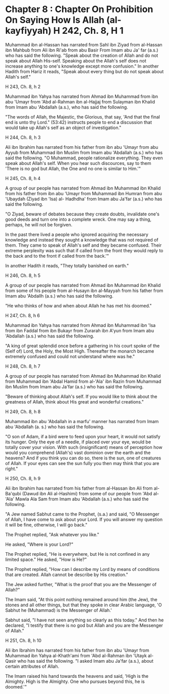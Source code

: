 Chapter 8 : Chapter On Prohibition On Saying How Is Allah (al-kayfiyyah) H 242, Ch. 8, H 1
==========================================================================================

Muhammad ibn al-Hassan has narrated from Sahl ibn Ziyad from al-Hassan
ibn Mahbub from Ali ibn Ri'ab from abu Basir From Imam abu Ja' far
(a.s.) who has said the following. "Speak about the creation of Allah
and do not speak about Allah His-self. Speaking about the Allah's self
does not increase anything to one's knowledge except more confusion." In
another Hadith from Hariz it reads, "Speak about every thing but do not
speak about Allah's self."

H 243, Ch. 8, h 2

Muhammad ibn Yahya has narrated from Ahmad ibn Muhammad from ibn abu
'Umayr from 'Abd al-Rahman ibn al-Hajjaj from Sulayman ibn Khalid from
Imam abu 'Abdallah (a.s.), who has said the following.

"The words of Allah, the Majestic, the Glorious, that say, 'And that
the final end is unto thy Lord." (53:42) instructs people to end a
discussion that would take up Allah's self as an object of
investigation."

H 244, Ch. 8, h 3

Ali ibn Ibrahim has narrated from his father from ibn abu 'Umayr from
abu Ayyub from Muhammad ibn Muslim from Imam abu 'Abdallah (a.s.) who
has said the following. "O Muhammad, people rationalize everything. They
even speak about Allah's self. When you hear such discources, say to
them 'There is no god but Allah, the One and no one is similar to
Him.'"

H 245, Ch. 8, h 4

A group of our people has narrated from Ahmad ibn Muhammad ibn Khalid
from his father from ibn abu 'Umayr from Muhammad ibn Humran from abu
'Ubaydah (Ziyad ibn 'Isa) al- Hadhdha' from Imam abu Ja'far (a.s.) who
has said the following.

"O Ziyad, beware of debates because they create doubts, invalidate
one's good deeds and turn one into a complete wreck. One may say a
thing, perhaps, he will not be forgiven.

In the past there lived a people who ignored acquiring the necessary
knowledge and instead they sought a knowledge that was not required of
them. They came to speak of Allah's self and they became confused. Their
extreme perplexity was such that if called from the front they would
reply to the back and to the front if called from the back.'"

In another Hadith it reads, "They totally banished on earth."

H 246, Ch. 8, h 5

A group of our people has narrated from Ahmad ibn Muhammad ibn Khalid
from some of his people from al-Husayn ibn al-Mayyah from his father
from Imam abu 'Abdallh (a.s.) who has said the following.

"He who thinks of how and when about Allah he has met his doomed."

H 247, Ch. 8, h 6

Muhammad ibn Yahya has narrated from Ahmad ibn Muhammad ibn 'Isa from
ibn Faddal from ibn Bukayr from Zurarah ibn A'yun from Imam abu
'Abdallah (a.s.) who has said the following.

"A king of great splendid once before a gathering in his court spoke of
the (Self of) Lord, the Holy, the Most High. Thereafter the monarch
became extremely confused and could not understand where was he."

H 248, Ch. 8, h 7

A group of our people has narrated from Ahmad ibn Muhammad ibn Khalid
from Muhammad ibn 'Abdal Hamid from al-'Ala' ibn Razin from Muhammad ibn
Muslim from Imam abu Ja'far (a.s.) who has said the following.

"Beware of thinking about Allah's self. If you would like to think
about the greatness of Allah, think about His great and wonderful
creations."

H 249, Ch. 8, h 8

Muhammad ibn abu 'Abdallah in a marfu' manner has narrated from Imam
abu 'Abdallah (a. s.) who has said the following.

"O son of Adam, if a bird were to feed upon your heart, it would not
satisfy its hunger. Only the eye of a needle, if placed over your eye,
would be totally cover your vision. With such (insignificant) means of
perception how would you comprehend (Allah's) vast dominion over the
earth and the heavens? And if you think you can do so, there is the sun,
one of creatures of Allah. If your eyes can see the sun fully you then
may think that you are right."

H 250, Ch. 8, h 9

Ali ibn Ibrahim has narrated from his father from al-Hassan ibn Ali
from al-Ba'qubi (Dawud ibn Ali al-Hashimi) from some of our people from
'Abd al-'Ala' Mawla Ala Sam from Imam abu 'Abdallah (a.s.) who has said
the following.

"A Jew named Sabhut came to the Prophet, (s.a.) and said, "O Messenger
of Allah, I have come to ask about your Lord. If you will answer my
question it will be fine, otherwise, I will go back."

The Prophet replied, "Ask whatever you like."

He asked, "Where is your Lord?"

The Prophet replied, "He is everywhere, but He is not confined in any
limited space." He asked, "How is He?"

The Prophet replied, "How can I describe my Lord by means of conditions
that are created. Allah cannot be describe by His creation."

The Jew asked further, "What is the proof that you are the Messenger of
Allah?"

The Imam said, "At this point nothing remained around him (the Jew),
the stones and all other things, but that they spoke in clear Arabic
language, 'O Sabhut he (Muhammad) is the Messenger of Allah.'

Sabhut said, "I have not seen anything so clearly as this today." And
then he declared, "I testify that there is no god but Allah and you are
the Messenger of Allah."

H 251, Ch. 8, h 10

Ali ibn Ibrahim has narrated from his father from ibn abu 'Umayr from
Muhammad ibn Yahya al-Khath'ami from 'Abd al-Rahman ibn 'Utayk al-Qasir
who has said the following. "I asked Imam abu Ja'far (a.s.), about
certain attributes of Allah.

The Imam raised his hand towards the heavens and said, 'High is the
Almighty. High is the Almighty. One who pursues beyond this, he is
doomed.'"


